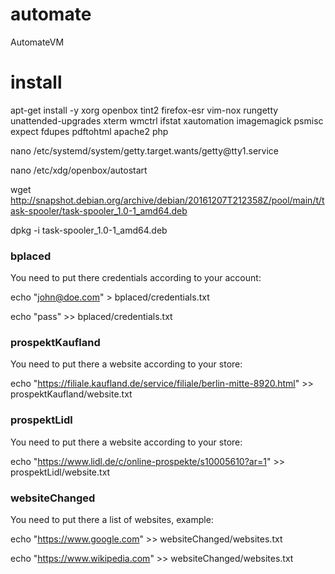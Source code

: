 # automate
AutomateVM

# install
apt-get install -y xorg openbox tint2 firefox-esr vim-nox rungetty unattended-upgrades xterm wmctrl ifstat xautomation imagemagick psmisc expect fdupes pdftohtml apache2 php

nano /etc/systemd/system/getty.target.wants/getty\@tty1.service


nano /etc/xdg/openbox/autostart

wget http://snapshot.debian.org/archive/debian/20161207T212358Z/pool/main/t/task-spooler/task-spooler_1.0-1_amd64.deb

dpkg -i task-spooler_1.0-1_amd64.deb

### bplaced
You need to put there credentials according to your account:

echo "john@doe.com" > bplaced/credentials.txt

echo "pass" >> bplaced/credentials.txt
### prospektKaufland
You need to put there a website according to your store:

echo "https://filiale.kaufland.de/service/filiale/berlin-mitte-8920.html" >> prospektKaufland/website.txt
### prospektLidl
You need to put there a website according to your store:

echo "https://www.lidl.de/c/online-prospekte/s10005610?ar=1" >> prospektLidl/website.txt
### websiteChanged
You need to put there a list of websites, example:

echo "https://www.google.com" >> websiteChanged/websites.txt

echo "https://www.wikipedia.com" >> websiteChanged/websites.txt

